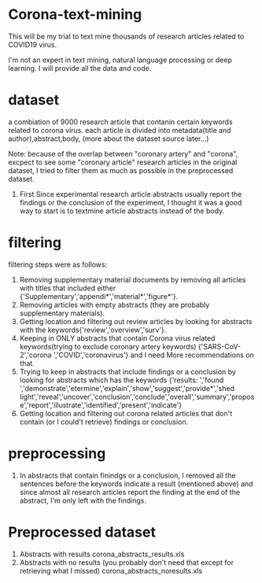# Corona-text-mining
This will be my trial to text mine thousands of research articles related to COVID19 virus.

 I'm not an expert in text mining, natural language processing or deep learning. I will provide all the data and code. 

# dataset
a combiation of 9000 research article that contanin certain keywords related to corona virus. each article is divided into metadata(title and author),abstract,body, (more about the dataset source later...)

Note: because of the overlap between "coronary artery" and "corona", excpect to see some "coronary article" research articles in the original dataset, I tried to filter them as much as possible in the preprocessed dataset.

1. First 
Since experimental research article abstracts usually report the findings or the conclusion of the experiment, I thought it was a good way to start is to textmine article abstracts instead of the body.

# filtering
filtering steps were as follows:
1. Removing supplementary material documents by removing all articles with titles that included either  {'Supplementary','appendi*','material*','figure*'}.
2. Removing articles with empty abstracts (they are probably supplementary materials).
3. Getting location and filtering out review articles by looking for abstracts with the keywords{'review','overview','surv'}.
4. Keeping in ONLY abstracts that contain Corona virus related keywords(trying to exclude coronary artery keywords) {'SARS-CoV-2','corona ','COVID','coronavirus'} and I need More recommendations on that.
5. Trying to keep in abstracts that include findings or a conclusion by looking for abstracts which has the keywords {'results: ','found ','demonstrate','etermine','explain','show','suggest','provide*','shed light','reveal','uncover','conclusion','conclude','overall','summary','propose','report','illustrate','identified','present','indicate'}
6. Getting location and filtering out corona related articles that don't contain (or I could't retrieve) findings or conclusion.
    
# preprocessing
1. In abstracts that contain finindgs or a conclusion, I removed all the sentences before the keywords indicate a result (mentioned above) and since almost all research articles report the finding at the end of the abstract, I'm only left with the findings. 

# Preprocessed dataset
1. Abstracts with results corona_abstracts_results.xls
2. Abstracts with no results (you probably don't need that except for retrieving what I missed) corona_abstracts_noresults.xls 
